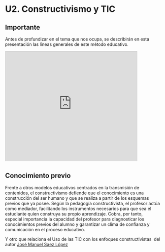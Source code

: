 
# U2. Constructivismo y TIC

## Importante

Antes de profundizar en el tema que nos ocupa, se describirán en esta presentación las líneas generales de este método educativo.

<iframe frameborder="0" height="356" marginheight="0" marginwidth="0" scrolling="no" src="http://www.slideshare.net/slideshow/embed_code/1708853" style="border: 1px solid #CCC; border-width: 1px 1px 0; margin-bottom: 5px;" width="427"></iframe>

## Conocimiento previo

Frente a otros modelos educativos centrados en la transmisión de contenidos, el constructivismo defiende que el conocimiento es una construcción del ser humano y que se realiza a partir de los esquemas previos que ya posee. Según la pedagogía constructivista, el profesor actúa como mediador, facilitando los instrumentos necesarios para que sea el estudiante quien construya su propio aprendizaje. Cobra, por tanto, especial importancia la capacidad del profesor para diagnosticar los conocimientos previos del alumno y garantizar un clima de confianza y comunicación en el proceso educativo.

Y otro que relaciona el Uso de las TIC con los enfoques constructivistas  del autor [José Manuel Saez ](http://www.rinace.net/reice/numeros/arts/vol10num1/art4_htm.htm)[López](http://www.rinace.net/reice/numeros/arts/vol10num1/art4_htm.htm)

